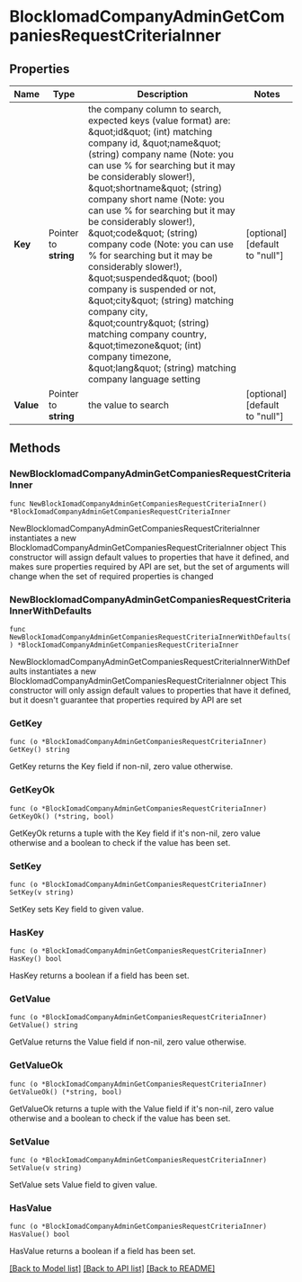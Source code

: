 # BlockIomadCompanyAdminGetCompaniesRequestCriteriaInner

## Properties

Name | Type | Description | Notes
------------ | ------------- | ------------- | -------------
**Key** | Pointer to **string** | the company column to search, expected keys (value format) are:                                 \&quot;id\&quot; (int) matching company id,                                 \&quot;name\&quot; (string) company name (Note: you can use % for searching but it may be considerably slower!),                                 \&quot;shortname\&quot; (string) company short name (Note: you can use % for searching but it may be considerably slower!),                                 \&quot;code\&quot; (string) company code (Note: you can use % for searching but it may be considerably slower!),                                 \&quot;suspended\&quot; (bool) company is suspended or not,                                 \&quot;city\&quot; (string) matching company city,                                 \&quot;country\&quot; (string) matching company country,                                 \&quot;timezone\&quot; (int) company timezone,                                 \&quot;lang\&quot; (string) matching company language setting | [optional] [default to "null"]
**Value** | Pointer to **string** | the value to search | [optional] [default to "null"]

## Methods

### NewBlockIomadCompanyAdminGetCompaniesRequestCriteriaInner

`func NewBlockIomadCompanyAdminGetCompaniesRequestCriteriaInner() *BlockIomadCompanyAdminGetCompaniesRequestCriteriaInner`

NewBlockIomadCompanyAdminGetCompaniesRequestCriteriaInner instantiates a new BlockIomadCompanyAdminGetCompaniesRequestCriteriaInner object
This constructor will assign default values to properties that have it defined,
and makes sure properties required by API are set, but the set of arguments
will change when the set of required properties is changed

### NewBlockIomadCompanyAdminGetCompaniesRequestCriteriaInnerWithDefaults

`func NewBlockIomadCompanyAdminGetCompaniesRequestCriteriaInnerWithDefaults() *BlockIomadCompanyAdminGetCompaniesRequestCriteriaInner`

NewBlockIomadCompanyAdminGetCompaniesRequestCriteriaInnerWithDefaults instantiates a new BlockIomadCompanyAdminGetCompaniesRequestCriteriaInner object
This constructor will only assign default values to properties that have it defined,
but it doesn't guarantee that properties required by API are set

### GetKey

`func (o *BlockIomadCompanyAdminGetCompaniesRequestCriteriaInner) GetKey() string`

GetKey returns the Key field if non-nil, zero value otherwise.

### GetKeyOk

`func (o *BlockIomadCompanyAdminGetCompaniesRequestCriteriaInner) GetKeyOk() (*string, bool)`

GetKeyOk returns a tuple with the Key field if it's non-nil, zero value otherwise
and a boolean to check if the value has been set.

### SetKey

`func (o *BlockIomadCompanyAdminGetCompaniesRequestCriteriaInner) SetKey(v string)`

SetKey sets Key field to given value.

### HasKey

`func (o *BlockIomadCompanyAdminGetCompaniesRequestCriteriaInner) HasKey() bool`

HasKey returns a boolean if a field has been set.

### GetValue

`func (o *BlockIomadCompanyAdminGetCompaniesRequestCriteriaInner) GetValue() string`

GetValue returns the Value field if non-nil, zero value otherwise.

### GetValueOk

`func (o *BlockIomadCompanyAdminGetCompaniesRequestCriteriaInner) GetValueOk() (*string, bool)`

GetValueOk returns a tuple with the Value field if it's non-nil, zero value otherwise
and a boolean to check if the value has been set.

### SetValue

`func (o *BlockIomadCompanyAdminGetCompaniesRequestCriteriaInner) SetValue(v string)`

SetValue sets Value field to given value.

### HasValue

`func (o *BlockIomadCompanyAdminGetCompaniesRequestCriteriaInner) HasValue() bool`

HasValue returns a boolean if a field has been set.


[[Back to Model list]](../README.md#documentation-for-models) [[Back to API list]](../README.md#documentation-for-api-endpoints) [[Back to README]](../README.md)


